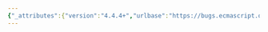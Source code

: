 ```yaml
---
{"_attributes":{"version":"4.4.4+","urlbase":"https://bugs.ecmascript.org/","maintainer":"dherman@mozilla.com"},"bug":{"bug_id":2139,"creation_ts":"2013-10-31 01:17:00 -0700","short_desc":"More step-labelling issues","delta_ts":"2013-11-08 13:09:35 -0800","product":"Draft for 6th Edition","component":"editorial issue","version":"Rev 20: October 28, 2013 Draft","rep_platform":"All","op_sys":"All","bug_status":"RESOLVED","resolution":"FIXED","priority":"Normal","bug_severity":"normal","everconfirmed":true,"reporter":{"uid":"andrebargull","name":"André Bargull"},"assigned_to":{"uid":"allen","name":"Allen Wirfs-Brock"},"long_desc":[{"commentid":6261,"comment_count":0,"who":{"uid":"andrebargull","name":"André Bargull"},"bug_when":"2013-10-31 01:17:37 -0700","thetext":"12.2.6.1 Runtime Semantics: ArgumentListEvaluation:\n\n- \"ArgumentList : ... AssignmentExpression \" - after step 5\n\n- \"ArgumentList : ArgumentList , ... AssignmentExpression\" - after step 5\n\n\n13.5.2  Runtime Semantics: Evaluation:\n\n- \"IfStatement : if ( Expression )  Statement\" - steps start with 0\n\n\n15.2.9  Runtime Semantics: GlobalDeclarationInstantiation\n\n- steps start at 0\n\n\n20.3.4.45 Date.prototype [ @@toPrimitive ] ( hint )\n\n- steps start at 2\n\n\n21.1.3.8 String.prototype.indexOf (searchString, position)\n\n- steps start at 0\n\n\n21.1.3.11 String.prototype.match (regexp) \n\n- steps start at 0\n\n\n22.2.1.2 %TypedArray% ( typedArray )\n\n- empty steps 17, 18, 21"},{"commentid":6281,"comment_count":1,"who":{"uid":"allen","name":"Allen Wirfs-Brock"},"bug_when":"2013-10-31 18:40:59 -0700","thetext":"fixed in rev21 editor's draft"},{"commentid":6597,"comment_count":2,"who":{"uid":"allen","name":"Allen Wirfs-Brock"},"bug_when":"2013-11-08 13:09:35 -0800","thetext":"fixed in rev21 draft"}]}}
---
```

